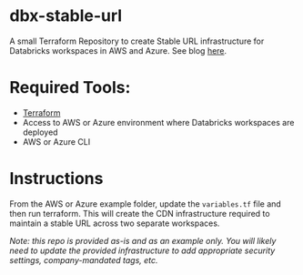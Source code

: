 # dbx-stable-url
A small Terraform Repository to create Stable URL infrastructure for Databricks workspaces in AWS and Azure. See blog [here](https://medium.com/databricks-platform-sme/the-balanced-lakehouse-load-balancing-databricks-workspaces-using-cloud-cdns-12cb141cffe5).

# Required Tools:
- [Terraform](https://www.terraform.io/)
- Access to AWS or Azure environment where Databricks workspaces are deployed
- AWS or Azure CLI

# Instructions
From the AWS or Azure example folder, update the `variables.tf` file and then run terraform. This will create the CDN infrastructure required to maintain a stable URL across two separate workspaces.

*Note: this repo is provided as-is and as an example only. You will likely need to update the provided infrastructure to add appropriate security settings, company-mandated tags, etc.*
